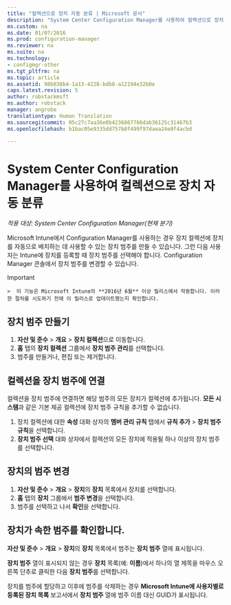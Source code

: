 ```yaml
---
title: "컬렉션으로 장치 자동 분류 | Microsoft 문서"
description: "System Center Configuration Manager를 사용하여 컬렉션으로 장치를 자동으로 분류합니다."
ms.custom: na
ms.date: 01/07/2016
ms.prod: configuration-manager
ms.reviewer: na
ms.suite: na
ms.technology:
- configmgr-other
ms.tgt_pltfrm: na
ms.topic: article
ms.assetid: 98b038b4-1a13-4228-bdb8-a12194e32b0e
caps.latest.revision: 5
author: robstackmsft
ms.author: robstack
manager: angrobe
translationtype: Human Translation
ms.sourcegitcommit: 05c27c7aa36e0b4236867766dab36125c31467b3
ms.openlocfilehash: b1bac05e9335dd757b8f499f97daea24e0f4acbd

---
```

# <a name="automatically-categorize-devices-into-collections-with-system-center-configuration-manager"></a>System Center Configuration Manager를 사용하여 컬렉션으로 장치 자동 분류

*적용 대상: System Center Configuration Manager(현재 분기)*

Microsoft Intune에서 Configuration Manager를 사용하는 경우 장치 컬렉션에 장치를 자동으로 배치하는 데 사용할 수 있는 장치 범주를 만들 수 있습니다. 그런 다음 사용자는 Intune에 장치를 등록할 때 장치 범주를 선택해야 합니다. Configuration Manager 콘솔에서 장치 범주를 변경할 수 있습니다.

> [!IMPORTANT]  
    >  이 기능은 Microsoft Intune의 **2016년 6월** 이상 릴리스에서 작동합니다. 이러한 절차를 시도하기 전에 이 릴리스로 업데이트했는지 확인합니다.

## <a name="create-device-categories"></a>장치 범주 만들기

1.  **자산 및 준수** > **개요** > **장치 컬렉션**으로 이동합니다.
2.  **홈** 탭의 **장치 컬렉션** 그룹에서 **장치 범주 관리**를 선택합니다.
3.  범주를 만들거나, 편집 또는 제거합니다.

## <a name="associate-a-collection-with-a-device-category"></a>컬렉션을 장치 범주에 연결

컬렉션을 장치 범주에 연결하면 해당 범주의 모든 장치가 컬렉션에 추가됩니다. **모든 시스템**과 같은 기본 제공 컬렉션에 장치 범주 규칙을 추가할 수 없습니다.

1.  장치 컬렉션에 대한 **속성** 대화 상자의 **멤버 관리 규칙** 탭에서 **규칙 추가** > **장치 범주 규칙**을 선택합니다.
2.  **장치 범주 선택** 대화 상자에서 컬렉션의 모든 장치에 적용될 하나 이상의 장치 범주를 선택합니다.

## <a name="change-the-category-of-a-device"></a>장치의 범주 변경

1.  **자산 및 준수** > **개요** > **장치**의 **장치** 목록에서 장치를 선택합니다.
2.  **홈** 탭의 **장치** 그룹에서 **범주 변경**을 선택합니다.
3.  범주를 선택하고 나서 **확인**을 선택합니다.

## <a name="view-which-category-a-device-belongs-to"></a>장치가 속한 범주를 확인합니다.

**자산 및 준수** > **개요** > **장치**의 **장치** 목록에서 범주는 **장치 범주** 열에 표시됩니다.

**장치 범주** 열이 표시되지 않는 경우 **장치** 목록(예: **이름**)에서 하나의 열 제목을 마우스 오른쪽 단추로 클릭한 다음 **장치 범주**를 선택합니다.

장치를 범주에 할당하고 이후에 범주를 삭제하는 경우 **Microsoft Intune에 사용자별로 등록된 장치 목록** 보고서에서 **장치 범주** 열에 범주 이름 대신 GUID가 표시됩니다.



<!--HONumber=Jan17_HO1-->


